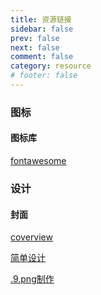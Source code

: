 ```yaml
---
title: 资源链接
sidebar: false
prev: false
next: false
comment: false
category: resource
# footer: false
---
```

### 图标
#### 图标库
<HopeIcon icon="fa-brands fa-square-font-awesome" size="35px"></HopeIcon>[fontawesome](https://fontawesome.com/)
### 设计
#### 封面
[coverview](https://coverview.vercel.app/editor)

[简单设计](https://www.jiandan.link/app/home)

[.9.png制作](https://romannurik.github.io/AndroidAssetStudio/nine-patches.html#&sourceDensity=160&name=example)